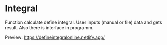# Integral
Function calculate define integral. User inputs (manual or file) data and gets result. 
Also there is interface in programm.

Preview: https://defineintegralonline.netlify.app/
